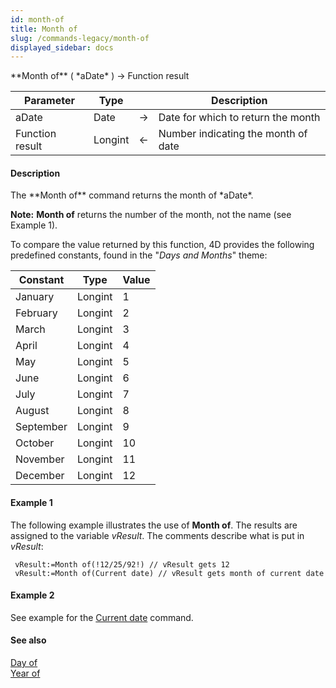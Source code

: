 ```yaml
---
id: month-of
title: Month of
slug: /commands-legacy/month-of
displayed_sidebar: docs
---
```


<!--REF #_command_.Month of.Syntax-->**Month of** ( *aDate* ) -> Function result<!-- END REF-->
<!--REF #_command_.Month of.Params-->
| Parameter | Type |  | Description |
| --- | --- | --- | --- |
| aDate | Date | &rarr; | Date for which to return the month |
| Function result | Longint | &larr; | Number indicating the month of date |

<!-- END REF-->

#### Description 

<!--REF #_command_.Month of.Summary-->The **Month of** command returns the month of *aDate*.<!-- END REF-->

**Note:** **Month of** returns the number of the month, not the name (see Example 1).

To compare the value returned by this function, 4D provides the following predefined constants, found in the "*Days and Months*" theme:

| Constant  | Type    | Value |
| --------- | ------- | ----- |
| January   | Longint | 1     |
| February  | Longint | 2     |
| March     | Longint | 3     |
| April     | Longint | 4     |
| May       | Longint | 5     |
| June      | Longint | 6     |
| July      | Longint | 7     |
| August    | Longint | 8     |
| September | Longint | 9     |
| October   | Longint | 10    |
| November  | Longint | 11    |
| December  | Longint | 12    |

  
#### Example 1 

The following example illustrates the use of **Month of**. The results are assigned to the variable *vResult*. The comments describe what is put in *vResult*:

```4d
 vResult:=Month of(!12/25/92!) // vResult gets 12
 vResult:=Month of(Current date) // vResult gets month of current date
```

#### Example 2 

See example for the [Current date](current-date.md) command.

#### See also 

[Day of](day-of.md)  
[Year of](year-of.md)  